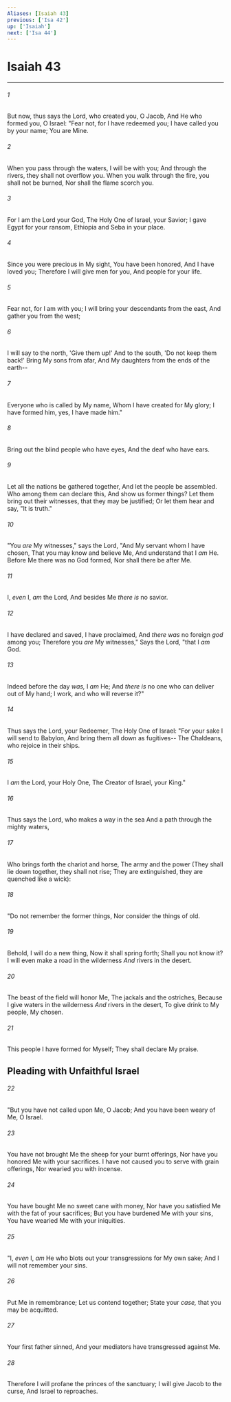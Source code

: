 ```yaml
---
Aliases: [Isaiah 43]
previous: ['Isa 42']
up: ['Isaiah']
next: ['Isa 44']
---
```

# Isaiah 43

***


###### 1 
But now, thus says the Lord, who created you, O Jacob, And He who formed you, O Israel: "Fear not, for I have redeemed you; I have called you by your name; You are Mine. 

###### 2 
When you pass through the waters, I will be with you; And through the rivers, they shall not overflow you. When you walk through the fire, you shall not be burned, Nor shall the flame scorch you. 

###### 3 
For I am the Lord your God, The Holy One of Israel, your Savior; I gave Egypt for your ransom, Ethiopia and Seba in your place. 

###### 4 
Since you were precious in My sight, You have been honored, And I have loved you; Therefore I will give men for you, And people for your life. 

###### 5 
Fear not, for I am with you; I will bring your descendants from the east, And gather you from the west; 

###### 6 
I will say to the north, 'Give them up!' And to the south, 'Do not keep them back!' Bring My sons from afar, And My daughters from the ends of the earth-- 

###### 7 
Everyone who is called by My name, Whom I have created for My glory; I have formed him, yes, I have made him." 

###### 8 
Bring out the blind people who have eyes, And the deaf who have ears. 

###### 9 
Let all the nations be gathered together, And let the people be assembled. Who among them can declare this, And show us former things? Let them bring out their witnesses, that they may be justified; Or let them hear and say, "It is truth." 

###### 10 
"You _are_ My witnesses," says the Lord, "And My servant whom I have chosen, That you may know and believe Me, And understand that I _am_ He. Before Me there was no God formed, Nor shall there be after Me. 

###### 11 
I, _even_ I, _am_ the Lord, And besides Me _there is_ no savior. 

###### 12 
I have declared and saved, I have proclaimed, And _there was_ no foreign _god_ among you; Therefore you _are_ My witnesses," Says the Lord, "that I _am_ God. 

###### 13 
Indeed before the day _was,_ I _am_ He; And _there is_ no one who can deliver out of My hand; I work, and who will reverse it?" 

###### 14 
Thus says the Lord, your Redeemer, The Holy One of Israel: "For your sake I will send to Babylon, And bring them all down as fugitives-- The Chaldeans, who rejoice in their ships. 

###### 15 
I _am_ the Lord, your Holy One, The Creator of Israel, your King." 

###### 16 
Thus says the Lord, who makes a way in the sea And a path through the mighty waters, 

###### 17 
Who brings forth the chariot and horse, The army and the power (They shall lie down together, they shall not rise; They are extinguished, they are quenched like a wick): 

###### 18 
"Do not remember the former things, Nor consider the things of old. 

###### 19 
Behold, I will do a new thing, Now it shall spring forth; Shall you not know it? I will even make a road in the wilderness _And_ rivers in the desert. 

###### 20 
The beast of the field will honor Me, The jackals and the ostriches, Because I give waters in the wilderness _And_ rivers in the desert, To give drink to My people, My chosen. 

###### 21 
This people I have formed for Myself; They shall declare My praise.

## Pleading with Unfaithful Israel 

###### 22 
"But you have not called upon Me, O Jacob; And you have been weary of Me, O Israel. 

###### 23 
You have not brought Me the sheep for your burnt offerings, Nor have you honored Me with your sacrifices. I have not caused you to serve with grain offerings, Nor wearied you with incense. 

###### 24 
You have bought Me no sweet cane with money, Nor have you satisfied Me with the fat of your sacrifices; But you have burdened Me with your sins, You have wearied Me with your iniquities. 

###### 25 
"I, _even_ I, _am_ He who blots out your transgressions for My own sake; And I will not remember your sins. 

###### 26 
Put Me in remembrance; Let us contend together; State your _case,_ that you may be acquitted. 

###### 27 
Your first father sinned, And your mediators have transgressed against Me. 

###### 28 
Therefore I will profane the princes of the sanctuary; I will give Jacob to the curse, And Israel to reproaches.
